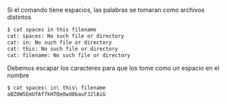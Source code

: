 Si el comando tiene espacios, las palabras se tomaran como archivos distintos

```bash
$ cat spaces in this filename
cat: spaces: No such file or directory
cat: in: No such file or directory
cat: this: No such file or directory
cat: filename: No such file or directory
```

Debemos escapar los caracteres para que los tome como un espacio en el nombre

```bash
$ cat spaces\ in\ this\ filename
aBZ0W5EmUfAf7kHTQeOwd8bauFJ2lAiG
```

